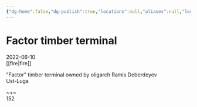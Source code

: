 ```yaml
---
{"dg-home":false,"dg-publish":true,"locations":null,"aliases":null,"location":null,"title":"Factor timber terminal","tag":null,"date":null,"permalink":"/factor-timber-terminal/","dgHomeLink":true,"dgPassFrontmatter":true}
---
```



# Factor timber terminal

2022-06-10  
[[fire|fire]]

"Factor" timber terminal owned by oligarch Ramis Deberdeyev  
Ust-Luga

~+~  
152
